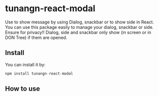 # tunangn-react-modal
Use to show message by using Dialog, snackbar or to show side in React. You can use this package easily to manage your dialog, snackbar or side. Ensure for privacy!! Dialog, side and snackbar only show (in screen or in DON Tree) if them are opened.

## Install
You can install it by:
```js
npm install tunangn-react-modal
```

## How to use